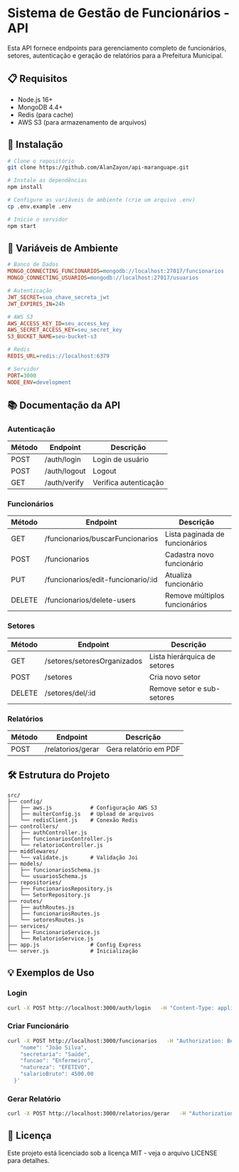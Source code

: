 
# Sistema de Gestão de Funcionários - API

Esta API fornece endpoints para gerenciamento completo de funcionários, setores, autenticação e geração de relatórios para a Prefeitura Municipal.

## 📋 Requisitos

- Node.js 16+
- MongoDB 4.4+
- Redis (para cache)
- AWS S3 (para armazenamento de arquivos)

## 🚀 Instalação

```bash
# Clone o repositório
git clone https://github.com/AlanZayon/api-maranguape.git

# Instale as dependências
npm install

# Configure as variáveis de ambiente (crie um arquivo .env)
cp .env.example .env

# Inicie o servidor
npm start
```

## 🔧 Variáveis de Ambiente

```ini
# Banco de Dados
MONGO_CONNECTING_FUNCIONARIOS=mongodb://localhost:27017/funcionarios
MONGO_CONNECTING_USUARIOS=mongodb://localhost:27017/usuarios

# Autenticação
JWT_SECRET=sua_chave_secreta_jwt
JWT_EXPIRES_IN=24h

# AWS S3
AWS_ACCESS_KEY_ID=seu_access_key
AWS_SECRET_ACCESS_KEY=seu_secret_key
S3_BUCKET_NAME=seu-bucket-s3

# Redis
REDIS_URL=redis://localhost:6379

# Servidor
PORT=3000
NODE_ENV=development
```

## 📚 Documentação da API

### Autenticação

| Método | Endpoint      | Descrição             |
|--------|---------------|------------------------|
| POST   | /auth/login   | Login de usuário       |
| POST   | /auth/logout  | Logout                 |
| GET    | /auth/verify  | Verifica autenticação  |

### Funcionários

| Método | Endpoint                              | Descrição                      |
|--------|----------------------------------------|--------------------------------|
| GET    | /funcionarios/buscarFuncionarios       | Lista paginada de funcionários |
| POST   | /funcionarios                          | Cadastra novo funcionário      |
| PUT    | /funcionarios/edit-funcionario/:id     | Atualiza funcionário           |
| DELETE | /funcionarios/delete-users             | Remove múltiplos funcionários  |

### Setores

| Método | Endpoint                  | Descrição                       |
|--------|---------------------------|----------------------------------|
| GET    | /setores/setoresOrganizados | Lista hierárquica de setores     |
| POST   | /setores                    | Cria novo setor                  |
| DELETE | /setores/del/:id           | Remove setor e sub-setores       |

### Relatórios

| Método | Endpoint             | Descrição            |
|--------|----------------------|-----------------------|
| POST   | /relatorios/gerar    | Gera relatório em PDF |

## 🛠️ Estrutura do Projeto

```
src/
├── config/
│   ├── aws.js            # Configuração AWS S3
│   ├── multerConfig.js   # Upload de arquivos
│   └── redisClient.js    # Conexão Redis
├── controllers/
│   ├── authController.js
│   ├── funcionariosController.js
│   └── relatorioController.js
├── middlewares/
│   └── validate.js       # Validação Joi
├── models/
│   ├── funcionariosSchema.js
│   └── usuariosSchema.js
├── repositories/
│   ├── FuncionariosRepository.js
│   └── SetorRepository.js
├── routes/
│   ├── authRoutes.js
│   ├── funcionariosRoutes.js
│   └── setoresRoutes.js
├── services/
│   ├── FuncionarioService.js
│   └── RelatorioService.js
├── app.js                # Config Express
└── server.js             # Inicialização
```

## 💡 Exemplos de Uso

### Login

```bash
curl -X POST http://localhost:3000/auth/login   -H "Content-Type: application/json"   -d '{"id": "admin", "password": "senha123"}'
```

### Criar Funcionário

```bash
curl -X POST http://localhost:3000/funcionarios   -H "Authorization: Bearer <token>"   -H "Content-Type: application/json"   -d '{
    "nome": "João Silva",
    "secretaria": "Saúde",
    "funcao": "Enfermeiro",
    "natureza": "EFETIVO",
    "salarioBruto": 4500.00
  }'
```

### Gerar Relatório

```bash
curl -X POST http://localhost:3000/relatorios/gerar   -H "Authorization: Bearer <token>"   -H "Content-Type: application/json"   -d '{"tipo": "salarial"}'   --output relatorio.pdf
```

## 📄 Licença

Este projeto está licenciado sob a licença MIT - veja o arquivo LICENSE para detalhes.
